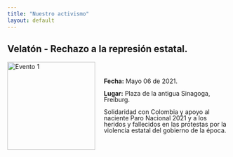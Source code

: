 ```yaml
---
title: "Nuestro activismo"
layout: default
---
```


## Velatón - Rechazo a la represión estatal.

<div style="display: flex; align-items: center;">
  <img src="{{ site.baseurl }}/assets/images/velaton_06052021.JPG" alt="Evento 1" style="width: 200px; margin-right: 20px;">
  <div style="line-height: 1.0; margin: 0;">
    <p><strong>Fecha:</strong> Mayo 06 de 2021.</p>
    <p><strong>Lugar:</strong> Plaza de la antigua Sinagoga, Freiburg.</p>
    <p>
      Solidaridad con Colombia y apoyo al naciente Paro Nacional 2021 y a los heridos y fallecidos en las protestas por la violencia estatal del gobierno de la época.
    </p>
  </div>
</div>
